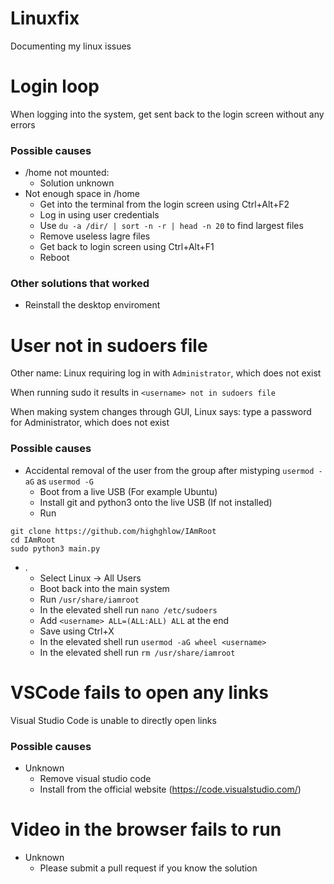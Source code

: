 # Linuxfix
Documenting my linux issues
# Login loop
When logging into the system, get sent back to the login screen without any errors
### Possible causes
 - /home not mounted:
   - Solution unknown
 - Not enough space in /home
   - Get into the terminal from the login screen using Ctrl+Alt+F2
   - Log in using user credentials
   - Use `du -a /dir/ | sort -n -r | head -n 20` to find largest files
   - Remove useless lagre files
   - Get back to login screen using Ctrl+Alt+F1
   - Reboot
### Other solutions that worked
 - Reinstall the desktop enviroment

# User not in sudoers file
Other name: Linux requiring log in with `Administrator`, which does not exist

When running sudo it results in `<username> not in sudoers file`

When making system changes through GUI, Linux says: type a password for Administrator, which does not exist

### Possible causes
 - Accidental removal of the user from the group after mistyping `usermod -aG` as `usermod -G`
   - Boot from a live USB (For example Ubuntu)
   - Install git and python3 onto the live USB (If not installed)
   - Run
```
git clone https://github.com/highghlow/IAmRoot
cd IAmRoot
sudo python3 main.py
```
 - .
   - Select Linux -> All Users
   - Boot back into the main system
   - Run `/usr/share/iamroot`
   - In the elevated shell run `nano /etc/sudoers`
   - Add `<username> ALL=(ALL:ALL) ALL` at the end
   - Save using Ctrl+X
   - In the elevated shell run `usermod -aG wheel <username>`
   - In the elevated shell run `rm /usr/share/iamroot`
# VSCode fails to open any links
Visual Studio Code is unable to directly open links
### Possible causes
 - Unknown
   - Remove visual studio code
   - Install from the official website (https://code.visualstudio.com/)
# Video in the browser fails to run
 - Unknown
   - Please submit a pull request if you know the solution